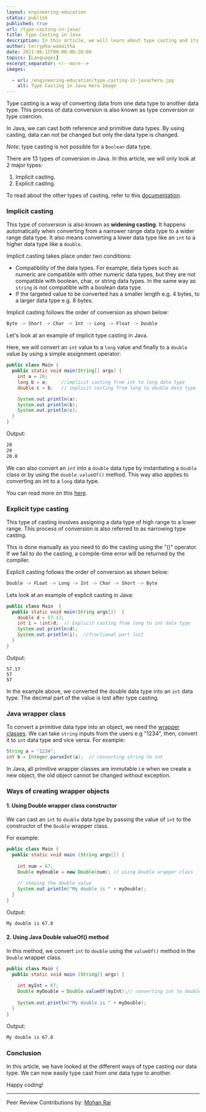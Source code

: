 ```yaml
---
layout: engineering-education
status: publish
published: true
url: /type-casting-in-java/
title: Type Casting in Java
description: In this article, we will learn about type casting and its types in the Java programming language.
author: terrypha-wamaitha
date: 2021-06-15T00:00:00-20:00
topics: [Languages]
excerpt_separator: <!--more-->
images:

  - url: /engineering-education/type-casting-in-java/hero.jpg
    alt: Type Casting in Java Hero Image
---
```

Type casting is a way of converting data from one data type to another data type. This process of data conversion is also known as type conversion or type coercion.
<!--more-->
 
In Java, we can cast both reference and primitive data types. By using casting, data can not be changed but only the data type is changed.

*Note:* type casting is not possible for a `Boolean` data type.

There are 13 types of conversion in Java. In this article, we will only look at 2 major types:
1. Implicit casting.
2. Explicit casting.

To read about the other types of casting, refer to this [documentation](https://docs.oracle.com/javase/specs/jls/se10/html/jls-5.html).

### Implicit casting
This type of conversion is also known as **widening casting**. It happens automatically when converting from a narrower range data type to a wider range data type. It also means converting a lower data type like an `int` to a higher data type like a `double`.

Implicit casting takes place under two conditions:
- Compatibility of the data types. For example, data types such as numeric are compatible with other numeric data types, but they are not compatible with boolean, char, or string data types. In the same way as `string` is not compatible with a boolean data type.
- If the targeted value to be converted has a smaller length e.g. 4 bytes, to a larger data type e.g. 8 bytes.

Implicit casting follows the order of conversion as shown below:

```bash
Byte -> Short -> Char -> Int -> Long -> Float -> Double  
```

Let's look at an example of implicit type casting in Java. 

Here, we will convert an `int` value to a `long` value and finally to a `double` value by using a simple assignment operator:

```Java
public class Main {
  public static void main(String[] args) {
    int a = 20;
    long b = a;     //implicit casting from int to long data type
    double c = b;   // implicit casting from long to double data type

    System.out.println(a);
    System.out.println(b);
    System.out.println(c);
  }
}
```

Output:

```bash
20
20
20.0
```

We can also convert an `int` into a `double` data type by instantiating a `double` class or by using the `double.valueOf()` method. This way also applies to converting an int to a `long` data type.

You can read more on this [here](https://www.studytonight.com/java-type-conversion/how-to-convert-java-int-to-double).

### Explicit type casting
This type of casting involves assigning a data type of high range to a lower range. This process of conversion is also referred to as narrowing type casting. 

This is done manually as you need to do the casting using the "()" operator. If we fail to do the casting, a compile-time error will be returned by the compiler.

Explicit casting follows the order of conversion as shown below:

```bash
Double -> FLoat -> Long -> Int -> Char -> Short -> Byte
```

Lets look at an example of explicit casting in Java:

```Java
public class Main  {  
  public static void main(String args[])  {  
    double d = 57.17;  
    int i = (int)d;  // Explicit casting from long to int data type
    System.out.println(d);  
    System.out.println(i);  //fractional part lost
  }  
}
```

Output:

```
57.17
57
57
```

In the example above, we converted the double data type into an `int` data type. The decimal part of the value is lost after type casting.

### Java wrapper class
To convert a primitive data type into an object, we need the [wrapper classes](https://beginnersbook.com/2017/09/wrapper-class-in-java/). We can take `string` inputs from the users e.g "1234", then, convert it to `int` data type and vice versa. For example:

```Java
String a = "1234";
int b = Integer.parseInt(a);  // converting string to int
```

In Java, all primitive wrapper classes are immutable i.e when we create a new object, the old object cannot be changed without exception.

### Ways of creating wrapper objects 

#### 1. Using Double wrapper class constructor
We can cast an `int` to `double` data type by passing the value of `int` to the constructor of the `Double` wrapper class.

For example:

```java
public class Main {
  public static void main (String args[]) {
      
    int num = 67;
    Double myDouble = new Double(num); // using Double wrapper class
  
    // showing the double value
    System.out.println("My double is " + myDouble);
  }
}
```

Output:

```bash
My double is 67.0
```

#### 2. Using Java Double valueOf() method
In this method, we convert `int` to `double` using the `valueOf()` method in the `Double` wrapper class.

```java
public class Main {
  public static void main (String[] args) {
      
    int myInt = 67;
    Double myDouble = Double.valueOf(myInt);// converting int to double using the Double valueOf() method
  
    System.out.println("My double is " + myDouble);
  }
}
```

Output:

```bash
My double is 67.0
```

### Conclusion
In this article, we have looked at the different ways of type casting our data type. We can now easily type cast from one data type to another.

Happy coding!

---
Peer Review Contributions by: [Mohan Raj](/engineering-education/authors/mohan-raj/)
